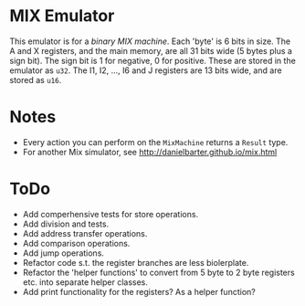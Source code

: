 MIX Emulator
============

This emulator is for a *binary MIX machine*. Each 'byte' is 6 bits in size.
The A and X registers, and the main memory, are all 31 bits wide (5 bytes plus a sign bit).
The sign bit is 1 for negative, 0 for positive.
These are stored in the emulator as `u32`.
The I1, I2, ..., I6 and J registers are 13 bits wide, and are stored as `u16`.

# Notes

* Every action you can perform on the `MixMachine` returns a `Result` type.
* For another Mix simulator, see http://danielbarter.github.io/mix.html

# ToDo

* Add comperhensive tests for store operations.
* Add division and tests.
* Add address transfer operations.
* Add comparison operations.
* Add jump operations.
* Refactor code s.t. the register branches are less biolerplate.
* Refactor the 'helper functions' to convert from 5 byte to 2 byte registers etc. into separate helper classes.
* Add print functionality for the registers? As a helper function?
